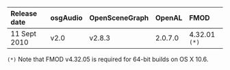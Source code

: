 | **Release date** | **osgAudio** | **OpenSceneGraph** | OpenAL| **FMOD** |
|:-----------------|:-------------|:-------------------|:------|:---------|
| 11 Sept 2010 | v2.0 | v2.8.3 | 2.0.7.0 | 4.32.01 `(*)` |

`(*)` Note that FMOD v4.32.05 is required for 64-bit builds on OS X 10.6.